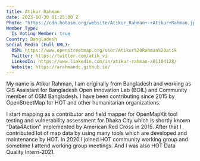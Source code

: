 ```yaml
---
title: Atikur Rahman
date: 2023-10-30 01:25:00 Z
Photo: "https://cdn.hotosm.org/website/Atikur_Rahman+-+Atikur+Rahman.jpg"
Member Type:
  Is Voting Member: true
Country: Bangladesh
Social Media (Full URL):
  OSM: https://www.openstreetmap.org/user/Atikur%20Rahman%20atik
  Twitter: https://twitter.com/atik_vi
  LinkedIn: https://www.linkedin.com/in/atikur-rahman-a81104128/
  Website: https://arahmandc.github.io/
---
```


My name is Atikur Rahman, I am originally from Bangladesh and working as GIS Assistant for Bangladesh Open Innovation Lab (BOIL) and Community member of OSM Bangladesh. I have been contributing since 2015 by OpenStreetMap for HOT and other humanitarian organizations.

I start mapping as a contributor and field mapper for OpenMapKit tool testing and vulnerability assessment for Dhaka City which is shortly known “Data4Action”  implemented by American Red Cross in 2015.  After that I contributed lot of map data by using many tools which are developed and maintenance by HOT. In 2020 I joined HOT community working group and sometime I attend working group meetings. And I was also HOT Data Quality Intern-2021.